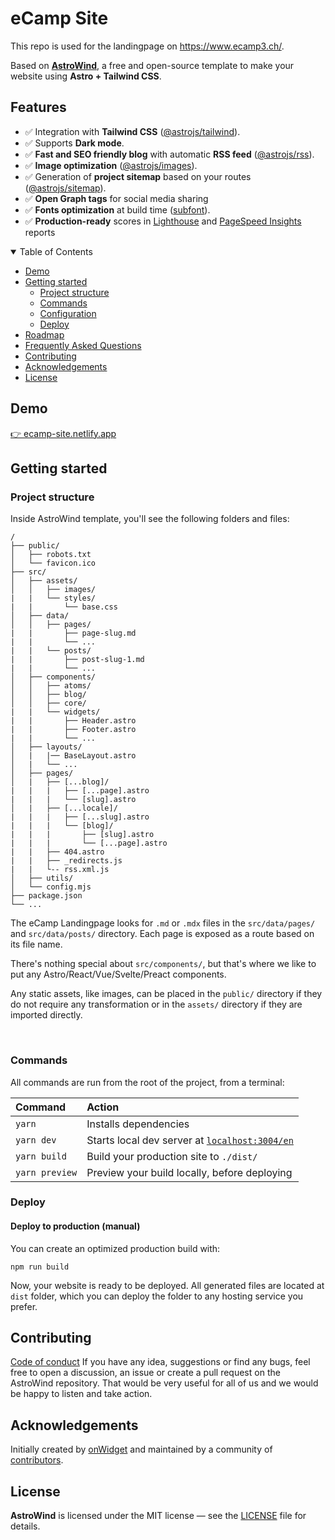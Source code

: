 # eCamp Site

This repo is used for the landingpage on https://www.ecamp3.ch/. 

Based on **[AstroWind](https://github.com/onwidget/astrowind)**, a free and open-source template to make your website using **Astro + Tailwind CSS**.

## Features

- ✅ Integration with **Tailwind CSS** ([@astrojs/tailwind](https://docs.astro.build/en/guides/integrations-guide/tailwind/)).
- ✅ Supports **Dark mode**.
- ✅ **Fast and SEO friendly blog** with automatic **RSS feed** ([@astrojs/rss](https://docs.astro.build/en/guides/rss/)).
- ✅ **Image optimization** ([@astrojs/images](https://docs.astro.build/en/guides/integrations-guide/image/)).
- ✅ Generation of **project sitemap** based on your routes ([@astrojs/sitemap](https://docs.astro.build/en/guides/integrations-guide/sitemap/)).
- ✅ **Open Graph tags** for social media sharing
- ✅ **Fonts optimization** at build time ([subfont](https://www.npmjs.com/package/subfont)).
- ✅ **Production-ready** scores in [Lighthouse](https://web.dev/measure/) and [PageSpeed Insights](https://pagespeed.web.dev/) reports


<details open="open">
<summary>Table of Contents</summary>

- [Demo](#demo)
- [Getting started](#getting-started)
  - [Project structure](#project-structure)
  - [Commands](#commands)
  - [Configuration](#configuration)
  - [Deploy](#deploy)
- [Roadmap](#roadmap)
- [Frequently Asked Questions](#frequently-asked-questions)
- [Contributing](#contributing)
- [Acknowledgements](#acknowledgements)
- [License](#license)

</details>

## Demo
[👉 ecamp-site.netlify.app](https://ecamp-site.netlify.app/)

## Getting started

### Project structure

Inside AstroWind template, you'll see the following folders and files:

```directory
/
├── public/
│   ├── robots.txt
│   └── favicon.ico
├── src/
│   ├── assets/
│   │   ├── images/
|   |   └── styles/
|   |       └── base.css
│   ├── data/
│   │   ├── pages/
|   |       ├── page-slug.md
|   |       └── ...
|   |   └── posts/
|   |       ├── post-slug-1.md
|   |       └── ...
│   ├── components/
│   │   ├── atoms/
│   │   ├── blog/
│   │   ├── core/
|   |   └── widgets/
|   |       ├── Header.astro
|   |       ├── Footer.astro
|   |       └── ...
│   ├── layouts/
│   |   |── BaseLayout.astro
│   |   └── ...
│   ├── pages/
│   |   ├── [...blog]/
|   |   |   ├── [...page].astro
|   |   |   └── [slug].astro
│   |   ├── [...locale]/
|   |   |   ├── [...slug].astro
|   |   |   └── [blog]/
|   |   |       ├── [slug].astro
|   |   |       └── [...page].astro
|   |   ├── 404.astro
|   |   ├── _redirects.js
|   |   └-- rss.xml.js
│   ├── utils/
│   └── config.mjs
├── package.json
└── ...
```

The eCamp Landingpage looks for `.md` or `.mdx` files in the `src/data/pages/` and `src/data/posts/` directory. Each page is exposed as a route based on its file name.

There's nothing special about `src/components/`, but that's where we like to put any Astro/React/Vue/Svelte/Preact components.

Any static assets, like images, can be placed in the `public/` directory if they do not require any transformation or in the `assets/` directory if they are imported directly.

<br>

### Commands

All commands are run from the root of the project, from a terminal:

| Command        | Action                                                                     |
|:---------------|:---------------------------------------------------------------------------|
| `yarn`         | Installs dependencies                                                      |
| `yarn dev`     | Starts local dev server at [`localhost:3004/en`](http://localhost:3004/en) |
| `yarn build`   | Build your production site to `./dist/`                                    |
| `yarn preview` | Preview your build locally, before deploying                               |

### Deploy

#### Deploy to production (manual)

You can create an optimized production build with:

```shell
npm run build
```

Now, your website is ready to be deployed. All generated files are located at
`dist` folder, which you can deploy the folder to any hosting service you
prefer.

## Contributing
[Code of conduct](https://www.ecamp3.ch/coc)
If you have any idea, suggestions or find any bugs, feel free to open a discussion, an issue or create a pull request on the AstroWind repository. 
That would be very useful for all of us and we would be happy to listen and take action.

## Acknowledgements

Initially created by [onWidget](https://onwidget.com) and maintained by a community of [contributors](https://github.com/onwidget/astrowind/graphs/contributors).

## License

**AstroWind** is licensed under the MIT license — see the [LICENSE](https://github.com/onwidget/astrowind/blob/main/LICENSE.md) file for details.
